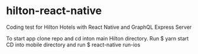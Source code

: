 # hilton-react-native
Coding test for Hilton Hotels with React Native and GraphQL Express Server

To start app clone repo and cd inton main Hilton directory.
Run $ yarn start
CD into mobile directory and run $ react-native run-ios
